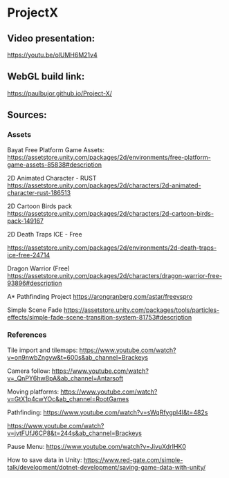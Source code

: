 # ProjectX

## Video presentation: 
https://youtu.be/olUMH6M21v4

## WebGL build link:
https://paulbujor.github.io/Project-X/

## Sources:
### Assets
Bayat Free Platform Game Assets:
https://assetstore.unity.com/packages/2d/environments/free-platform-game-assets-85838#description

2D Animated Character - RUST
https://assetstore.unity.com/packages/2d/characters/2d-animated-character-rust-186513

2D Cartoon Birds pack
https://assetstore.unity.com/packages/2d/characters/2d-cartoon-birds-pack-149167

2D Death Traps ICE - Free

https://assetstore.unity.com/packages/2d/environments/2d-death-traps-ice-free-24714

Dragon Warrior (Free)
https://assetstore.unity.com/packages/2d/characters/dragon-warrior-free-93896#description

A* Pathfinding Project
https://arongranberg.com/astar/freevspro

Simple Scene Fade
https://assetstore.unity.com/packages/tools/particles-effects/simple-fade-scene-transition-system-81753#description

### References
Tile import and tilemaps:
https://www.youtube.com/watch?v=on9nwbZngyw&t=600s&ab_channel=Brackeys

Camera follow:
https://www.youtube.com/watch?v=_QnPY6hw8pA&ab_channel=Antarsoft

Moving platforms:
https://www.youtube.com/watch?v=GtX1p4cwYOc&ab_channel=RootGames

Pathfinding:
https://www.youtube.com/watch?v=sWqRfygpl4I&t=482s

https://www.youtube.com/watch?v=jvtFUfJ6CP8&t=244s&ab_channel=Brackeys

Pause Menu:
https://www.youtube.com/watch?v=JivuXdrIHK0

How to save data in Unity:
https://www.red-gate.com/simple-talk/development/dotnet-development/saving-game-data-with-unity/



